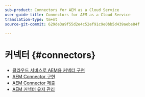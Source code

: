 ```yaml
---
sub-product: Connectors for AEM as a Cloud Service
user-guide-title: Connectors for AEM as a Cloud Service
translation-type: tm+mt
source-git-commit: 629de3a9f55d2e4c52ef91c9e0bb5d439aebe84f

---
```



# 커넥터 {#connectors}

+ [클라우드 서비스로 AEM용 커넥터 구현](/help/connectors/home.md)
+ [AEM Connector 구현](implement.md)
+ [AEM Connector 제출](submit.md)
+ [AEM 커넥터 유지 관리](maintain.md)
